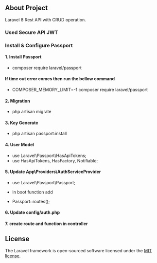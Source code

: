 ## About Project

Laravel 8 Rest API with CRUD operation.

### Used Secure API JWT

### Install & Configure Passport

#### 1. Install Passport

-   composer require laravel/passport

#### If time out error comes then run the bellow command

-   COMPOSER_MEMORY_LIMIT=-1 composer require laravel/passport

#### 2. Migration

-   php artisan migrate

#### 3. Key Generate

-   php artisan passport:install

#### 4. User Model

-   use Laravel\Passport\HasApiTokens;
-   use HasApiTokens, HasFactory, Notifiable;

#### 5. Update App\Providers\AuthServiceProvider

-   use Laravel\Passport\Passport;

-   In boot function add
-   Passport::routes();

#### 6. Update config/auth.php

#### 7. create route and function in controller

## License

The Laravel framework is open-sourced software licensed under the [MIT license](https://opensource.org/licenses/MIT).
